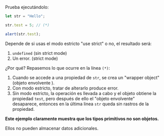 
Prueba ejecutándolo:

```js run
let str = "Hello";

str.test = 5; // (*)

alert(str.test);
```

Depende de si usas el modo estricto "use strict" o no, el resultado será:
1. `undefined` (sin strict mode)
2. Un error.  (strict mode)

¿Por qué? Repasemos lo que ocurre en la línea `(*)`:

1. Cuando se accede a una propiedad de `str`, se crea un "wrapper object" (objeto envolvente ).
2. Con modo estricto, tratar de alterarlo produce error.
3. Sin modo estricto, la operación es llevada a cabo y el objeto obtiene la propiedad `test`, pero después de ello el "objeto envolvente" desaparece, entonces en la última linea `str` queda sin rastros de la propiedad.

**Este ejemplo claramente muestra que los tipos primitivos no son objetos.**

Ellos no pueden almacenar datos adicionales.
